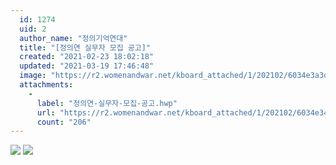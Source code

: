 ```yaml
---
  id: 1274
  uid: 2
  author_name: "정의기억연대"
  title: "[정의연 실무자 모집 공고]"
  created: "2021-02-23 18:02:18"
  updated: "2021-03-19 17:46:48"
  image: "https://r2.womenandwar.net/kboard_attached/1/202102/6034e3a3d11664952926.jpg"
  attachments: 
    - 
      label: "정의연-실무자-모집-공고.hwp"
      url: "https://r2.womenandwar.net/kboard_attached/1/202102/6034e34d426de4908116.hwp"
      count: "206"
---
```

![](https://r2.womenandwar.net/kboard_attached/1/202102/6034e3a3d11664952926.jpg)
![](https://r2.womenandwar.net/kboard_attached/1/202102/6034d353b0b1d2041066.jpg)